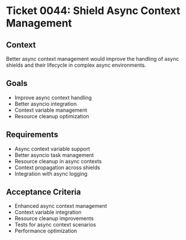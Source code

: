 # Ticket 0044: Shield Async Context Management

## Context
Better async context management would improve the handling of async shields and their lifecycle in complex async environments.

## Goals
- Improve async context handling
- Better asyncio integration
- Context variable management
- Resource cleanup optimization

## Requirements
- Async context variable support
- Better asyncio task management
- Resource cleanup in async contexts
- Context propagation across shields
- Integration with async logging

## Acceptance Criteria
- Enhanced async context management
- Context variable integration
- Resource cleanup improvements
- Tests for async context scenarios
- Performance optimization